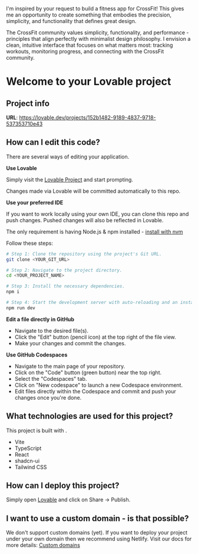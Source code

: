 I'm inspired by your request to build a fitness app for CrossFit! This gives me an opportunity to create something that embodies the precision, simplicity, and functionality that defines great design.

The CrossFit community values simplicity, functionality, and performance - principles that align perfectly with minimalist design philosophy. I envision a clean, intuitive interface that focuses on what matters most: tracking workouts, monitoring progress, and connecting with the CrossFit community.

# Welcome to your Lovable project

## Project info

**URL**: https://lovable.dev/projects/152b1482-9189-4837-9718-537353710e43

## How can I edit this code?

There are several ways of editing your application.

**Use Lovable**

Simply visit the [Lovable Project](https://lovable.dev/projects/152b1482-9189-4837-9718-537353710e43) and start prompting.

Changes made via Lovable will be committed automatically to this repo.

**Use your preferred IDE**

If you want to work locally using your own IDE, you can clone this repo and push changes. Pushed changes will also be reflected in Lovable.

The only requirement is having Node.js & npm installed - [install with nvm](https://github.com/nvm-sh/nvm#installing-and-updating)

Follow these steps:

```sh
# Step 1: Clone the repository using the project's Git URL.
git clone <YOUR_GIT_URL>

# Step 2: Navigate to the project directory.
cd <YOUR_PROJECT_NAME>

# Step 3: Install the necessary dependencies.
npm i

# Step 4: Start the development server with auto-reloading and an instant preview.
npm run dev
```

**Edit a file directly in GitHub**

- Navigate to the desired file(s).
- Click the "Edit" button (pencil icon) at the top right of the file view.
- Make your changes and commit the changes.

**Use GitHub Codespaces**

- Navigate to the main page of your repository.
- Click on the "Code" button (green button) near the top right.
- Select the "Codespaces" tab.
- Click on "New codespace" to launch a new Codespace environment.
- Edit files directly within the Codespace and commit and push your changes once you're done.

## What technologies are used for this project?

This project is built with .

- Vite
- TypeScript
- React
- shadcn-ui
- Tailwind CSS

## How can I deploy this project?

Simply open [Lovable](https://lovable.dev/projects/152b1482-9189-4837-9718-537353710e43) and click on Share -> Publish.

## I want to use a custom domain - is that possible?

We don't support custom domains (yet). If you want to deploy your project under your own domain then we recommend using Netlify. Visit our docs for more details: [Custom domains](https://docs.lovable.dev/tips-tricks/custom-domain/)

